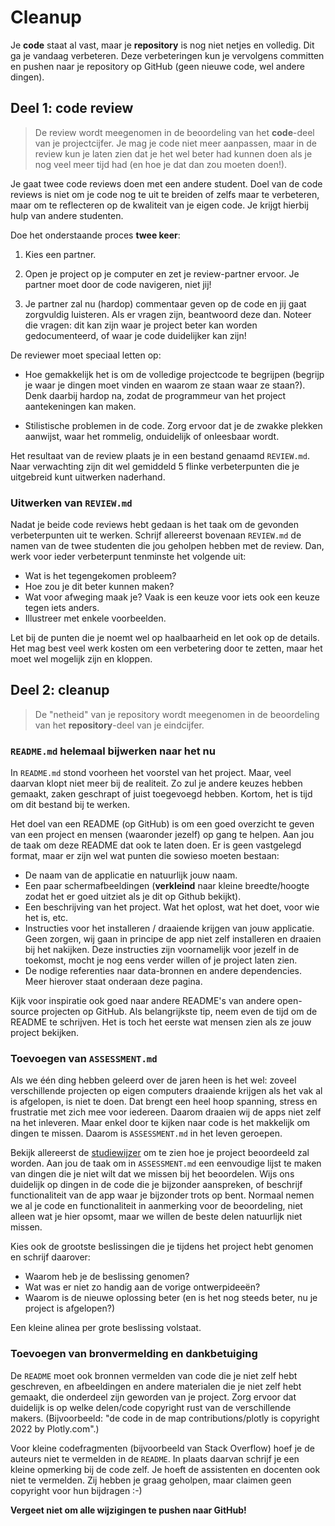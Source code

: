 # Cleanup

Je **code** staat al vast, maar je **repository** is nog niet netjes en volledig. Dit ga je vandaag verbeteren. Deze verbeteringen kun je vervolgens committen en pushen naar je repository op GitHub (geen nieuwe code, wel andere dingen).

## Deel 1: code review

> De review wordt meegenomen in de beoordeling van het **code**-deel van je projectcijfer. Je mag je code niet meer aanpassen, maar in de review kun je laten zien dat je het wel beter had kunnen doen als je nog veel meer tijd had (en hoe je dat dan zou moeten doen!).

Je gaat twee code reviews doen met een andere student. Doel van de code reviews is niet om je code nog te uit te breiden of zelfs maar te verbeteren, maar om te reflecteren op de kwaliteit van je eigen code. Je krijgt hierbij hulp van andere studenten. 

Doe het onderstaande proces **twee keer**:

1. Kies een partner.

2. Open je project op je computer en zet je review-partner ervoor. Je partner moet door de code navigeren, niet jij!

3. Je partner zal nu (hardop) commentaar geven op de code en jij gaat zorgvuldig luisteren. Als er vragen zijn, beantwoord deze dan. Noteer die vragen: dit kan zijn waar je project beter kan worden gedocumenteerd, of waar je code duidelijker kan zijn!

De reviewer moet speciaal letten op:

- Hoe gemakkelijk het is om de volledige projectcode te begrijpen (begrijp je waar je dingen moet vinden en waarom ze staan waar ze staan?). Denk daarbij hardop na, zodat de programmeur van het project aantekeningen kan maken.

- Stilistische problemen in de code. Zorg ervoor dat je de zwakke plekken aanwijst, waar het rommelig, onduidelijk of onleesbaar wordt.

Het resultaat van de review plaats je in een bestand genaamd `REVIEW.md`. Naar verwachting zijn dit wel gemiddeld 5 flinke verbeterpunten die je uitgebreid kunt uitwerken naderhand.

### Uitwerken van `REVIEW.md`

Nadat je beide code reviews hebt gedaan is het taak om de gevonden verbeterpunten uit te werken. Schrijf allereerst bovenaan `REVIEW.md` de namen van de twee studenten die jou geholpen hebben met de review. Dan, werk voor ieder verbeterpunt tenminste het volgende uit:

* Wat is het tegengekomen probleem?
* Hoe zou je dit beter kunnen maken?
* Wat voor afweging maak je? Vaak is een keuze voor iets ook een keuze tegen iets anders.
* Illustreer met enkele voorbeelden.

Let bij de punten die je noemt wel op haalbaarheid en let ook op de details. Het mag best veel werk kosten om een verbetering door te zetten, maar het moet wel mogelijk zijn en kloppen.

## Deel 2: cleanup

> De "netheid" van je repository wordt meegenomen in de beoordeling van het **repository**-deel van je eindcijfer.

### `README.md` helemaal bijwerken naar het nu

In `README.md` stond voorheen het voorstel van het project. Maar, veel daarvan klopt niet meer bij de realiteit. Zo zul je andere keuzes hebben gemaakt, zaken geschrapt of juist toegevoegd hebben. Kortom, het is tijd om dit bestand bij te werken.

Het doel van een README (op GitHub) is om een goed overzicht te geven van een project en mensen (waaronder jezelf) op gang te helpen. Aan jou de taak om deze README dat ook te laten doen. Er is geen vastgelegd format, maar er zijn wel wat punten die sowieso moeten bestaan:

* De naam van de applicatie en natuurlijk jouw naam.
* Een paar schermafbeeldingen (**verkleind** naar kleine breedte/hoogte zodat het er goed uitziet als je dit op Github bekijkt).
* Een beschrijving van het project. Wat het oplost, wat het doet, voor wie het is, etc.
* Instructies voor het installeren / draaiende krijgen van jouw applicatie. Geen zorgen, wij gaan in principe de app niet zelf installeren en draaien bij het nakijken. Deze instructies zijn voornamelijk voor jezelf in de toekomst, mocht je nog eens verder willen of je project laten zien.
* De nodige referenties naar data-bronnen en andere dependencies. Meer hierover staat onderaan deze pagina.

Kijk voor inspiratie ook goed naar andere README's van andere open-source projecten op GitHub. Als belangrijkste tip, neem even de tijd om de README te schrijven. Het is toch het eerste wat mensen zien als ze jouw project bekijken.

### Toevoegen van `ASSESSMENT.md`

Als we één ding hebben geleerd over de jaren heen is het wel: zoveel verschillende projecten op eigen computers draaiende krijgen als het vak al is afgelopen, is niet te doen. Dat brengt een heel hoop spanning, stress en frustratie met zich mee voor iedereen. Daarom draaien wij de apps niet zelf na het inleveren. Maar enkel door te kijken naar code is het makkelijk om dingen te missen. Daarom is `ASSESSMENT.md` in het leven geroepen.

Bekijk allereerst de [studiewijzer](/syllabus) om te zien hoe je project beoordeeld zal worden. Aan jou de taak om in `ASSESSMENT.md` een eenvoudige lijst te maken van dingen die je niet wilt dat we missen bij het beoordelen. Wijs ons duidelijk op dingen in de code die je bijzonder aanspreken, of beschrijf functionaliteit van de app waar je bijzonder trots op bent. Normaal nemen we al je code en functionaliteit in aanmerking voor de beoordeling, niet alleen wat je hier opsomt, maar we willen de beste delen natuurlijk niet missen.

Kies ook de grootste beslissingen die je tijdens het project hebt genomen en schrijf daarover: 

* Waarom heb je de beslissing genomen?
* Wat was er niet zo handig aan de vorige ontwerpideeën?
* Waarom is de nieuwe oplossing beter (en is het nog steeds beter, nu je project is afgelopen?)

Een kleine alinea per grote beslissing volstaat.

### Toevoegen van bronvermelding en dankbetuiging

De `README` moet ook bronnen vermelden van code die je niet zelf hebt geschreven, en afbeeldingen en andere materialen die je niet zelf hebt gemaakt, die onderdeel zijn geworden van je project. Zorg ervoor dat duidelijk is op welke delen/code copyright rust van de verschillende makers. (Bijvoorbeeld: "de code in de map contributions/plotly is copyright 2022 by Plotly.com".)

Voor kleine codefragmenten (bijvoorbeeld van Stack Overflow) hoef je de auteurs niet te vermelden in de `README`. In plaats daarvan schrijf je een kleine opmerking bij de code zelf. Je hoeft de assistenten en docenten ook niet te vermelden. Zij hebben je graag geholpen, maar claimen geen copyright voor hun bijdragen :-)

**Vergeet niet om alle wijzigingen te pushen naar GitHub!**
